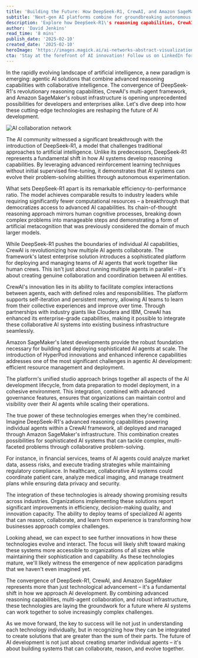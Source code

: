 ```yaml
---
title: 'Building the Future: How DeepSeek-R1, CrewAI, and Amazon SageMaker Are Revolutionizing Agentic AI Development'
subtitle: 'Next-gen AI platforms combine for groundbreaking autonomous systems'
description: 'Explore how DeepSeek-R1\'s reasoning capabilities, CrewAI\'s multi-agent framework, and Amazon SageMaker\'s infrastructure are combining to create a new paradigm in AI development. Learn how these technologies are enabling sophisticated AI systems that can reason, collaborate, and evolve together to tackle complex challenges across industries.'
author: 'David Jenkins'
read_time: '8 mins'
publish_date: '2025-02-10'
created_date: '2025-02-10'
heroImage: 'https://images.magick.ai/ai-networks-abstract-visualization.jpg'
cta: 'Stay at the forefront of AI innovation! Follow us on LinkedIn for daily updates on groundbreaking developments in artificial intelligence, including deep dives into DeepSeek-R1, CrewAI, and Amazon SageMaker.'
---
```


In the rapidly evolving landscape of artificial intelligence, a new paradigm is emerging: agentic AI solutions that combine advanced reasoning capabilities with collaborative intelligence. The convergence of DeepSeek-R1's revolutionary reasoning capabilities, CrewAI's multi-agent framework, and Amazon SageMaker's robust infrastructure is opening unprecedented possibilities for developers and enterprises alike. Let's dive deep into how these cutting-edge technologies are reshaping the future of AI development.

![AI collaboration network](https://i.magick.ai/PIXE/1739216238593_magick_img.webp)

The AI community witnessed a significant breakthrough with the introduction of DeepSeek-R1, a model that challenges traditional approaches to artificial intelligence. Unlike its predecessors, DeepSeek-R1 represents a fundamental shift in how AI systems develop reasoning capabilities. By leveraging advanced reinforcement learning techniques without initial supervised fine-tuning, it demonstrates that AI systems can evolve their problem-solving abilities through autonomous experimentation.

What sets DeepSeek-R1 apart is its remarkable efficiency-to-performance ratio. The model achieves comparable results to industry leaders while requiring significantly fewer computational resources – a breakthrough that democratizes access to advanced AI capabilities. Its chain-of-thought reasoning approach mirrors human cognitive processes, breaking down complex problems into manageable steps and demonstrating a form of artificial metacognition that was previously considered the domain of much larger models.

While DeepSeek-R1 pushes the boundaries of individual AI capabilities, CrewAI is revolutionizing how multiple AI agents collaborate. The framework's latest enterprise solution introduces a sophisticated platform for deploying and managing teams of AI agents that work together like human crews. This isn't just about running multiple agents in parallel – it's about creating genuine collaboration and coordination between AI entities.

CrewAI's innovation lies in its ability to facilitate complex interactions between agents, each with defined roles and responsibilities. The platform supports self-iteration and persistent memory, allowing AI teams to learn from their collective experiences and improve over time. Through partnerships with industry giants like Cloudera and IBM, CrewAI has enhanced its enterprise-grade capabilities, making it possible to integrate these collaborative AI systems into existing business infrastructure seamlessly.

Amazon SageMaker's latest developments provide the robust foundation necessary for building and deploying sophisticated AI agents at scale. The introduction of HyperPod innovations and enhanced inference capabilities addresses one of the most significant challenges in agentic AI development: efficient resource management and deployment.

The platform's unified studio approach brings together all aspects of the AI development lifecycle, from data preparation to model deployment, in a cohesive environment. This integration, combined with advanced governance features, ensures that organizations can maintain control and visibility over their AI agents while scaling their operations.

The true power of these technologies emerges when they're combined. Imagine DeepSeek-R1's advanced reasoning capabilities powering individual agents within a CrewAI framework, all deployed and managed through Amazon SageMaker's infrastructure. This combination creates possibilities for sophisticated AI systems that can tackle complex, multi-faceted problems through collaborative problem-solving.

For instance, in financial services, teams of AI agents could analyze market data, assess risks, and execute trading strategies while maintaining regulatory compliance. In healthcare, collaborative AI systems could coordinate patient care, analyze medical imaging, and manage treatment plans while ensuring data privacy and security.

The integration of these technologies is already showing promising results across industries. Organizations implementing these solutions report significant improvements in efficiency, decision-making quality, and innovation capacity. The ability to deploy teams of specialized AI agents that can reason, collaborate, and learn from experience is transforming how businesses approach complex challenges.

Looking ahead, we can expect to see further innovations in how these technologies evolve and interact. The focus will likely shift toward making these systems more accessible to organizations of all sizes while maintaining their sophistication and capability. As these technologies mature, we'll likely witness the emergence of new application paradigms that we haven't even imagined yet.

The convergence of DeepSeek-R1, CrewAI, and Amazon SageMaker represents more than just technological advancement – it's a fundamental shift in how we approach AI development. By combining advanced reasoning capabilities, multi-agent collaboration, and robust infrastructure, these technologies are laying the groundwork for a future where AI systems can work together to solve increasingly complex challenges.

As we move forward, the key to success will lie not just in understanding each technology individually, but in recognizing how they can be integrated to create solutions that are greater than the sum of their parts. The future of AI development is not just about creating smarter individual agents – it's about building systems that can collaborate, reason, and evolve together.